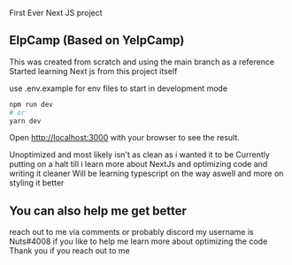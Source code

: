 First Ever Next JS project
## ElpCamp (Based on YelpCamp)

This was created from scratch and using the main branch as a reference
Started learning Next js from this project itself 

use .env.example for env files 
to start in development mode
```bash
npm run dev
# or
yarn dev
```

Open [http://localhost:3000](http://localhost:3000) with your browser to see the result.

Unoptimized and most likely isn't as clean as i wanted it to be
Currently putting on a halt till i learn more about NextJs and optimizing code and writing it cleaner
Will be learning typescript on the way aswell and more on styling it better 




## You can also help me get better
reach out to me via comments or probably discord my username is Nuts#4008 if you like to help me learn more about optimizing the code 
Thank you if you reach out to me 

